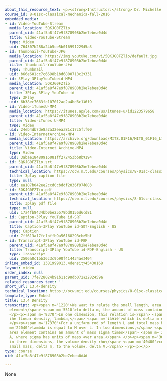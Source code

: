 ```yaml
---
about_this_resource_text: <p><strong>Instructor:</strong> Dr. Michelle Tomasik</p>
course_id: 8-01sc-classical-mechanics-fall-2016
embedded_media:
- id: Video-YouTube-Stream
  media_location: 5QKJG0FZTio
  parent_uid: 41af5a8f47e9f878908b2be7ebea0d4d
  title: Video-YouTube-Stream
  type: Video
  uid: 764307b288a24b5ce5b016991229d5a3
- id: Thumbnail-YouTube-JPG
  media_location: https://img.youtube.com/vi/5QKJG0FZTio/default.jpg
  parent_uid: 41af5a8f47e9f878908b2be7ebea0d4d
  title: Thumbnail-YouTube-JPG
  type: Thumbnail
  uid: b66e601cc7c6698b1bd6800718c29331
- id: 3Play-3PlayYouTubeid-MP4
  media_location: 5QKJG0FZTio
  parent_uid: 41af5a8f47e9f878908b2be7ebea0d4d
  title: 3Play-3Play YouTube id
  type: 3Play
  uid: 6b38ec7663fc107012ae2a4bd6c136f9
- id: Video-iTunesU-MP4
  media_location: https://itunes.apple.com/us/itunes-u/id1223579658
  parent_uid: 41af5a8f47e9f878908b2be7ebea0d4d
  title: Video-iTunes U-MP4
  type: Video
  uid: 24eb4db7de8a2a32eeaa81c17c5f1f00
- id: Video-InternetArchive-MP4
  media_location: https://archive.org/download/MIT8.01F16/MIT8_01F16_L13v04_360p.mp4
  parent_uid: 41af5a8f47e9f878908b2be7ebea0d4d
  title: Video-Internet Archive-MP4
  type: Video
  uid: 3abae18480916081ff272453bb8b9194
- id: 5QKJG0FZTio.srt
  parent_uid: 41af5a8f47e9f878908b2be7ebea0d4d
  technical_location: https://ocw.mit.edu/courses/physics/8-01sc-classical-mechanics-fall-2016/week-4-drag-forces-constraints-and-continuous-systems/13.4-density/13.4-density/5QKJG0FZTio.srt
  title: 3play caption file
  type: null
  uid: ea187b042ee2ccd0cbddf2036f97d683
- id: 5QKJG0FZTio.pdf
  parent_uid: 41af5a8f47e9f878908b2be7ebea0d4d
  technical_location: https://ocw.mit.edu/courses/physics/8-01sc-classical-mechanics-fall-2016/week-4-drag-forces-constraints-and-continuous-systems/13.4-density/13.4-density/5QKJG0FZTio.pdf
  title: 3play pdf file
  type: null
  uid: 17a4fb8434bb0be25579bd0156d6cd81
- id: Caption-3Play YouTube id-SRT
  parent_uid: 41af5a8f47e9f878908b2be7ebea0d4d
  title: Caption-3Play YouTube id-SRT-English - US
  type: Caption
  uid: 7ff613a17fc1bffb9a56168298cbe5bf
- id: Transcript-3Play YouTube id-PDF
  parent_uid: 41af5a8f47e9f878908b2be7ebea0d4d
  title: Transcript-3Play YouTube id-PDF-English - US
  type: Transcript
  uid: 2506a0c1bb36c3c9b90f414434ae3404
inline_embed_id: 1381999013.4density45430168
layout: video
order_index: null
parent_uid: 7fe728024b91b11c98db072a2282459a
related_resources_text: ''
short_url: 13.4-density
technical_location: https://ocw.mit.edu/courses/physics/8-01sc-classical-mechanics-fall-2016/week-4-drag-forces-constraints-and-continuous-systems/13.4-density/13.4-density
template_type: Embed
title: 13.4 Density
transcript: <p><span m='1220'>We want to relate the small length, area, or volume
  element</span> <span m='5510'>to delta m, the amount of mass contained within.</span>
  </p><p><span m='9370'>In one dimension, this relation is</span> <span m='11270'>called
  the linear density, lambda,</span> <span m='13910'>which is delta m over delta l.</span>
  </p><p><span m='17370'>For a uniform rod of length L and total mass M,</span> <span
  m='22040'>lambda is equal to M over L. In two dimensions,</span> <span m='27150'>the
  area element contains an amount of mass sigma times</span> <span m='31370'>delta
  A, where sigma has units of mass over area.</span> </p><p><span m='36060'>Finally,
  in three dimensions, the volume density rho</span> <span m='40400'>connects the
  small mass, delta m, to the volume, delta V.</span> </p><p></p>
type: course
uid: 41af5a8f47e9f878908b2be7ebea0d4d

---
```

None